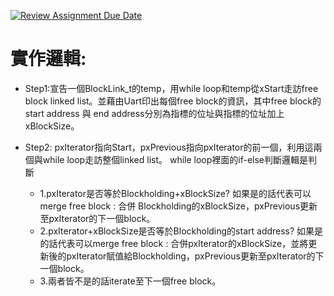 [![Review Assignment Due Date](https://classroom.github.com/assets/deadline-readme-button-24ddc0f5d75046c5622901739e7c5dd533143b0c8e959d652212380cedb1ea36.svg)](https://classroom.github.com/a/7xVhK6-x)

# 實作邏輯:
- Step1:宣告一個BlockLink_t的temp，用while loop和temp從xStart走訪free block linked list。並藉由Uart印出每個free block的資訊，其中free block的start address 與 end address分別為指標的位址與指標的位址加上xBlockSize。

- Step2: pxIterator指向Start，pxPrevious指向pxIterator的前一個，利用這兩個與while loop走訪整個linked list。
while loop裡面的if-else判斷邏輯是判斷
  - 1.pxIterator是否等於Blockholding+xBlockSize? 
如果是的話代表可以merge free block : 合併 Blockholding的xBlockSize，pxPrevious更新至pxIterator的下一個block。
  - 2.pxIterator+xBlockSize是否等於Blockholding的start address? 
如果是的話代表可以merge free block : 合併pxIterator的xBlockSize，並將更新後的pxIterator賦值給Blockholding，pxPrevious更新至pxIterator的下一個block。
  - 3.兩者皆不是的話iterate至下一個free block。
